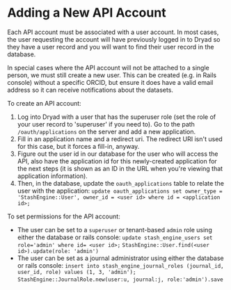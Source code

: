 Adding a New API Account
========================

Each API account must be associated with a user account. In most
cases, the user requesting the account will have previously logged in to
Dryad so they have a user record and you will want to find their user
record in the database.

In special cases where the API account will not be attached to a
single person, we must still create a new user. This can be created
(e.g. in Rails console) without a specific ORCID, but ensure it does
have a valid email address so it can receive notifications about the
datasets.

To create an API account:
1. Log into Dryad with a user that has the superuser role (set the
   role of your user record to 'superuser' if you need to). Go to the
   path `/oauth/applications` on the server and add a new application.
2. Fill in an application name and a redirect uri.  The redirect URI
   isn't used for this case, but it forces a fill-in, anyway.
3. Figure out the user id in our database for the user who will access
   the API, also have the application id for this newly-created
   application for the next steps (it is shown as an ID in the URL when
   you're viewing that application information).
4. Then, in the database, update the `oauth_applications` table to
   relate the user with the application:
   `update oauth_applications set owner_type = 'StashEngine::User', owner_id = <user id> where id = <application id>;`

To set permissions for the API account:
- The user can be set to a `superuser` or tenant-based `admin` role using
  either the database or rails console:
  `update stash_engine_users set role='admin' where id= <user id>;`
  `StashEngine::User.find(<user id>).update(role: 'admin')`
- The user can be set as a journal administrator using either the database or rails console:
  `insert into stash_engine_journal_roles (journal_id, user_id, role) values (1, 3, 'admin');`
  `StashEngine::JournalRole.new(user:u, journal:j, role:'admin').save`
